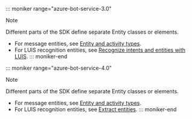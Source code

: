 ::: moniker range="azure-bot-service-3.0"
> [!NOTE]
> Different parts of the SDK define separate Entity classes or elements.
> - For message entities, see [Entity and activity types](https://docs.microsoft.com/en-us/azure/bot-service/bot-service-activities-entities?view=azure-bot-service-4.0).
> - For LUIS recognition entities, see [Recognize intents and entities with LUIS](../nodejs/bot-builder-nodejs-recognize-intent-luis.md).
::: moniker-end

::: moniker range="azure-bot-service-4.0"
> [!NOTE]
> Different parts of the SDK define separate Entity classes or elements.
> - For message entities, see [Entity and activity types](https://docs.microsoft.com/en-us/azure/bot-service/bot-service-activities-entities?view=azure-bot-service-4.0).
> - For LUIS recognition entities, see [Extract entities](../v4sdk/bot-builder-howto-v4-luis.md).
::: moniker-end

